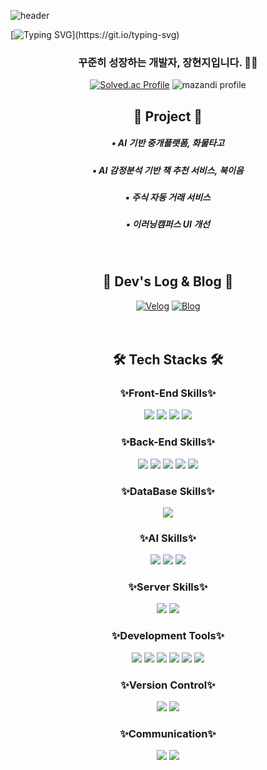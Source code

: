 
<!--
**hzee97/hzee97** is a ✨ _special_ ✨ repository because its `README.md` (this file) appears on your GitHub profile.

Here are some ideas to get you started:

- 🔭 I’m currently working on ...
- 🌱 I’m currently learning ...
- 👯 I’m looking to collaborate on ...
- 🤔 I’m looking for help with ...
- 💬 Ask me about ...
- 📫 How to reach me: ...
- 😄 Pronouns: ...
- ⚡ Fun fact: ...
-->

![header](https://capsule-render.vercel.app/api?type=waving&color=FFCCCC&text=&animation=twinkling&height=150&)

[![Typing SVG](https://readme-typing-svg.demolab.com?font=Alkatra&fontAlign=500&center=true&vCenter=true&weight=500&size=45&duration=4000&pause=3&color=000000&multiline=true&repeat=true&width=1000&height=100&section=header&lines=Hyeonji's+GitHub!)](https://git.io/typing-svg)

<div align="center">
<h3 align="center"> 꾸준히 성장하는 개발자, 장현지입니다. 🏃‍♀️ </h3>

[![Solved.ac Profile](http://mazassumnida.wtf/api/v2/generate_badge?boj=hzee)](https://solved.ac/hzee/)
![mazandi profile](http://mazandi.herokuapp.com/api?handle=hzee&theme=warm)
  
## 🌱 Project 🌱
<h5 align="center"> ▪️ AI 기반 중개플랫폼, 화물타고 </h5>
<h5 align="center"> ▪️ AI 감정분석 기반 책 추천 서비스, 북이음 </h5> 
<h5 align="center"> ▪️ 주식 자동 거래 서비스 </h5>
<h5 align="center"> ▪️ 이러닝캠퍼스 UI 개선 </h5>
<br/>

## 🌈 Dev's Log & Blog 🌈
[![Velog](https://img.shields.io/badge/Velog-20C997?style=flat&logo=Velog&logoColor=white)](https://velog.io/@h_zee)
[![Blog](https://img.shields.io/badge/Blog-03C75A?style=flat&logo=Naver&logoColor=white)](https://blog.naver.com/h_zee_)
<br/><br/><br/>

## 🛠 Tech Stacks 🛠
### ✨Front-End Skills✨
<img src="https://img.shields.io/badge/Html5-E34F26?style=flat&logo=html5&logoColor=white">
<img src="https://img.shields.io/badge/CSS-1572B6?style=flat&logo=css3&logoColor=white">
<img src="https://img.shields.io/badge/Javascript-F7DF1E?style=flat&logo=javascript&logoColor=white">
<img src="https://img.shields.io/badge/React-005571?style=flat&logo=React&logoColor=white"/>

### ✨Back-End Skills✨
<img src="https://img.shields.io/badge/Python-3776AB?style=flat&logo=Python&logoColor=white"/>
<img src="https://img.shields.io/badge/Java-007396?style=flat&logo=Java&logoColor=white"/>
<img src="https://img.shields.io/badge/Django-092E20?style=flat&logo=Django&logoColor=white"/>
<img src="https://img.shields.io/badge/SpringBoot-6DB33F?style=flat&logo=springboot&logoColor=white"/>
<img src="https://img.shields.io/badge/Flask-000000?style=flat&logo=flask&logoColor=white">

### ✨DataBase Skills✨
<img src="https://img.shields.io/badge/Mysql-4479A1?style=flat&logo=mysql&logoColor=white"> 

### ✨AI Skills✨
<img src="https://img.shields.io/badge/Tensorflow-FF6F00?style=flat&logo=Tensorflow&logoColor=white"/>
<img src="https://img.shields.io/badge/Scikitlearn-F7931E?style=flat&logo=Scikitlearn&logoColor=white"/>
<img src="https://img.shields.io/badge/Keras-D00000?style=flat&logo=Keras&logoColor=white"/>

### ✨Server Skills✨
<img src="https://img.shields.io/badge/Linux-FCC624?style=flat&logo=linux&logoColor=black"> 
<img src="https://img.shields.io/badge/Amazon AWS-232F3E?style=flat&logo=amazon aws&logoColor=white"> 

### ✨Development Tools✨
<img src="https://img.shields.io/badge/IntelliJ IDEA-000000?style=flat&logo=intellij-idea&logoColor=white">
<img src="https://img.shields.io/badge/Visual Studio Code-007ACC?style=flat&logo=visual-studio-code&logoColor=white">
<img src="https://img.shields.io/badge/Visual Studio-5C2D91?style=flat&logo=visual-studio&logoColor=white">
<img src="https://img.shields.io/badge/Anaconda-44A833?style=flat&logo=anaconda&logoColor=white">
<img src="https://img.shields.io/badge/Jupyter-F37626?style=flat&logo=Jupyter&logoColor=white">
<img src="https://img.shields.io/badge/Colab-F9AB00?style=flat&logo=GoogleColab&logoColor=white">

### ✨Version Control✨
<img src="https://img.shields.io/badge/Git-F05032?style=flat&logo=git&logoColor=white">
<img src="https://img.shields.io/badge/GitHub-181717?style=flat&logo=github&logoColor=white">

### ✨Communication✨
<img src="https://img.shields.io/badge/Figma-F24E1E?style=flat&logo=figma&logoColor=white">
<img src="https://img.shields.io/badge/Notion-000000?style=flat&logo=notion&logoColor=white">

</div>

